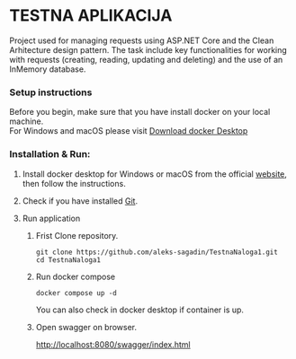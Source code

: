 # TESTNA APLIKACIJA

Project used for  managing requests using ASP.NET Core and the Clean Arhitecture design pattern.
The task include key functionalities for working with requests (creating, reading, updating and deleting) and the use of an InMemory database.


### Setup instructions

Before you begin, make sure that you have install docker on your local machine.  
	 For Windows and macOS please visit [Download docker Desktop](https://www.docker.com/products/docker-desktop/)


### Installation & Run: 
 
 1. Install docker desktop for Windows or macOS from the official [website](https://docs.docker.com/desktop/setup/install/windows-install/), then follow the instructions.
 
	
 2. Check if you have installed [Git](https://git-scm.com/downloads).

 3. Run application
	
	1.	Frist Clone repository.
		 
		 ```console
		git clone https://github.com/aleks-sagadin/TestnaNaloga1.git
		cd TestnaNaloga1
		  ```
	2. Run docker compose
	
		```console
		docker compose up -d
		```		
	 
		You can also check in docker desktop if container is up. 
	
	3. Open swagger on browser.
		
	   [http://localhost:8080/swagger/index.html](http://localhost:8080/swagger/index.html)


